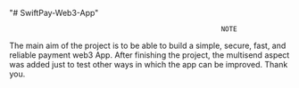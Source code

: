 "# SwiftPay-Web3-App"

                                                         NOTE

The main aim of the project is to be able to build a simple, secure, fast, and reliable payment web3 App.
After finishing the project, the multisend aspect was added just to test other ways in which the app can be improved. Thank you.
